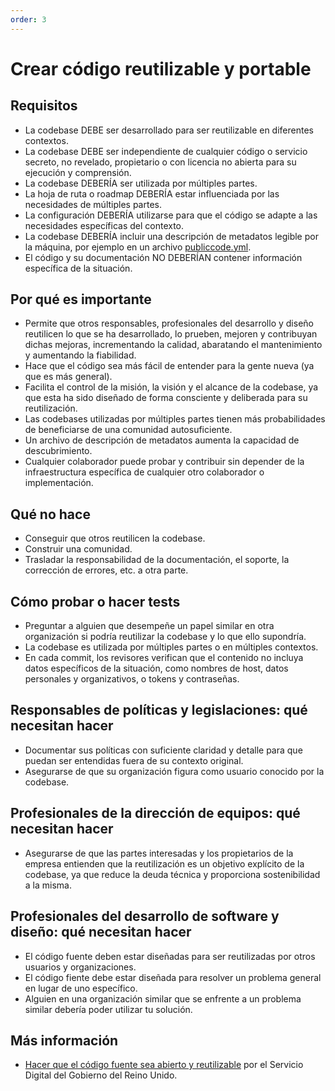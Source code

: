 ```yaml
---
order: 3
---
```


# Crear código reutilizable y portable

## Requisitos

* La codebase DEBE ser desarrollado para ser reutilizable en diferentes contextos.
* La codebase DEBE ser independiente de cualquier código o servicio secreto, no revelado, propietario o con licencia no abierta para su ejecución y comprensión.
* La codebase DEBERÍA ser utilizada por múltiples partes.
* La hoja de ruta o roadmap DEBERÍA estar influenciada por las necesidades de múltiples partes.
* La configuración DEBERÍA utilizarse para que el código se adapte a las necesidades específicas del contexto.
* La codebase DEBERÍA incluir una descripción de metadatos legible por la máquina, por ejemplo en un archivo [publiccode.yml](https://github.com/publiccodeyml/publiccode.yml).
* El código y su documentación NO DEBERÍAN contener información específica de la situación.

## Por qué es importante

* Permite que otros responsables, profesionales del desarrollo y diseño reutilicen lo que se ha desarrollado, lo prueben, mejoren y contribuyan dichas mejoras, incrementando la calidad, abaratando el mantenimiento y aumentando la fiabilidad.
* Hace que el código sea más fácil de entender para la gente nueva (ya que es más general).
* Facilita el control de la misión, la visión y el alcance de la codebase, ya que esta ha sido diseñado de forma consciente y deliberada para su reutilización.
* Las codebases utilizadas por múltiples partes tienen más probabilidades de beneficiarse de una comunidad autosuficiente.
* Un archivo de descripción de metadatos aumenta la capacidad de descubrimiento.
* Cualquier colaborador puede probar y contribuir sin depender de la infraestructura específica de cualquier otro colaborador o implementación.

## Qué no hace

* Conseguir que otros reutilicen la codebase.
* Construir una comunidad.
* Trasladar la responsabilidad de la documentación, el soporte, la corrección de errores, etc. a otra parte.

## Cómo probar o hacer tests

* Preguntar a alguien que desempeñe un papel similar en otra organización si podría reutilizar la codebase y lo que ello supondría.
* La codebase es utilizada por múltiples partes o en múltiples contextos.
* En cada commit, los revisores verifican que el contenido no incluya datos específicos de la situación, como nombres de host, datos personales y organizativos, o tokens y contraseñas.

## Responsables de políticas y legislaciones: qué necesitan hacer

* Documentar sus políticas con suficiente claridad y detalle para que puedan ser entendidas fuera de su contexto original.
* Asegurarse de que su organización figura como usuario conocido por la codebase.

## Profesionales de la dirección de equipos: qué necesitan hacer

* Asegurarse de que las partes interesadas y los propietarios de la empresa entienden que la reutilización es un objetivo explícito de la codebase, ya que reduce la deuda técnica y proporciona sostenibilidad a la misma.

## Profesionales del desarrollo de software y diseño: qué necesitan hacer

* El código fuente deben estar diseñadas para ser reutilizadas por otros usuarios y organizaciones.
* El código fiente debe estar diseñada para resolver un problema general en lugar de uno específico.
* Alguien en una organización similar que se enfrente a un problema similar debería poder utilizar tu solución.

## Más información

* [Hacer que el código fuente sea abierto y reutilizable](https://www.gov.uk/service-manual/technology/making-source-code-open-and-reusable) por el Servicio Digital del Gobierno del Reino Unido.
